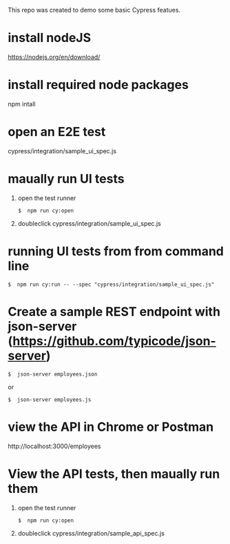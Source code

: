 This repo was created to demo some basic Cypress featues.

# install nodeJS
https://nodejs.org/en/download/

# install required node packages
npm intall

# open an E2E test 
cypress/integration/sample_ui_spec.js

# maually run UI tests
1. open the test runner
    ```console
    $  npm run cy:open
    ```
2. doubleclick cypress/integration/sample_ui_spec.js

# running UI tests from from command line
```console
$  npm run cy:run -- --spec "cypress/integration/sample_ui_spec.js"
```

# Create a sample REST endpoint with json-server (https://github.com/typicode/json-server)
```console
$  json-server employees.json
```
or
```console
$  json-server employees.js
```
# view the API in Chrome or Postman
http://localhost:3000/employees

# View the API tests, then maually run them
1. open the test runner
    ```console
    $  npm run cy:open
    ```
2. doubleclick cypress/integration/sample_api_spec.js